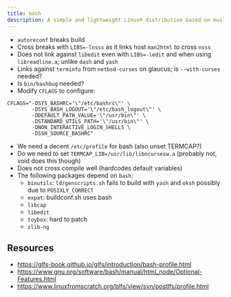 ```yaml
---
title: bash
description: A simple and lightweight Linux® distribution based on musl libc and toybox
---
```


- `autoreconf` breaks build
- Cross breaks with `LIBS=-lnsss` as it links host `man2html` to cross `nsss`
- Does not link against `libedit` even with `LIBS=-ledit` and when using `libreadline.a`; unlike `dash` and `yash`
- Links against `terminfo` from `netbsd-curses` on glaucus; is `--with-curses` needed?
- Is `bin/bashbug` needed?
- Modify `CFLAGS` to configure:
```
CFLAGS="-DSYS_BASHRC='\"/etc/bashrc\"' \
        -DSYS_BASH_LOGOUT='\"/etc/bash_logout\"' \
        -DDEFAULT_PATH_VALUE='\"/usr/bin\"' \
        -DSTANDARD_UTILS_PATH='\"/usr/bin\"' \
        -DNON_INTERACTIVE_LOGIN_SHELLS \
        -DSSH_SOURCE_BASHRC"
```
- We need a decent `/etc/profile` for bash (also unset TERMCAP?)
- Do we need to set `TERMCAP_LIB=/usr/lib/libncursesw.a` (probably not, void does this though)
- Does not cross compile well (hardcodes default variables)
- The following packages depend on `bash`:
  - `binutils`: `ld/genscripts.sh` fails to build with `yash` and `oksh` possibly due to `POSIXLY_CORRECT`
  - `expat`: buildconf.sh uses bash
  - `libcap`
  - `libedit`
  - `toybox`: hard to patch
  - `zlib-ng`

## Resources
- https://glfs-book.github.io/glfs/introduction/bash-profile.html
- https://www.gnu.org/software/bash/manual/html_node/Optional-Features.html
- https://www.linuxfromscratch.org/blfs/view/svn/postlfs/profile.html

